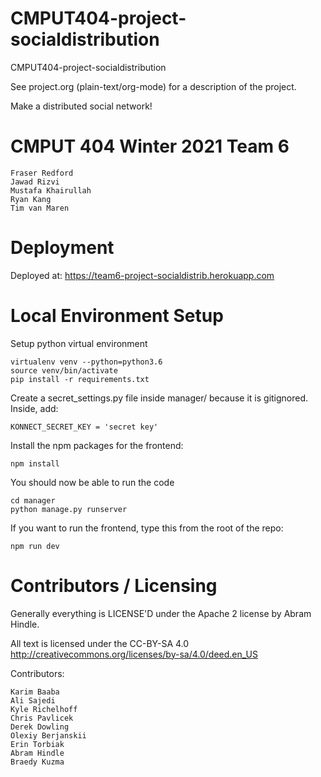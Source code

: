 # CMPUT404-project-socialdistribution

CMPUT404-project-socialdistribution

See project.org (plain-text/org-mode) for a description of the project.

Make a distributed social network!

# CMPUT 404 Winter 2021 Team 6

    Fraser Redford
    Jawad Rizvi
    Mustafa Khairullah
    Ryan Kang
    Tim van Maren

# Deployment

Deployed at: https://team6-project-socialdistrib.herokuapp.com

# Local Environment Setup

Setup python virtual environment

```
virtualenv venv --python=python3.6
source venv/bin/activate
pip install -r requirements.txt
```

Create a secret_settings.py file inside manager/ because it is gitignored.
Inside, add:

```
KONNECT_SECRET_KEY = 'secret key'
```

Install the npm packages for the frontend:

```
npm install
```

You should now be able to run the code

```
cd manager
python manage.py runserver
```

If you want to run the frontend, type this from the root of the repo:

```
npm run dev
```

# Contributors / Licensing

Generally everything is LICENSE'D under the Apache 2 license by Abram Hindle.

All text is licensed under the CC-BY-SA 4.0 http://creativecommons.org/licenses/by-sa/4.0/deed.en_US

Contributors:

    Karim Baaba
    Ali Sajedi
    Kyle Richelhoff
    Chris Pavlicek
    Derek Dowling
    Olexiy Berjanskii
    Erin Torbiak
    Abram Hindle
    Braedy Kuzma
